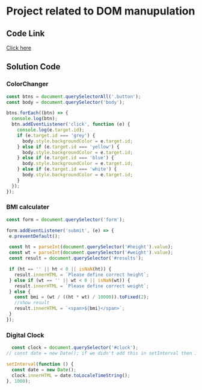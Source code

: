 # Project related to DOM manupulation

## Code Link 
[Click here](https://stackblitz.com/edit/dom-project-chaiaurcode-sv8xg9?file=1-colorChanger%2Fchaiaurcode.js,1-colorChanger%2Findex.html)

## Solution Code

### ColorChanger

```javascript
const btns = document.querySelectorAll('.button');
const body = document.querySelector('body');

btns.forEach((btn) => {
  console.log(btn);
  btn.addEventListener('click', function (e) {
    console.log(e.target.id);
    if (e.target.id === 'grey') {
      body.style.backgroundColor = e.target.id;
    } else if (e.target.id === 'yellow') {
      body.style.backgroundColor = e.target.id;
    } else if (e.target.id === 'blue') {
      body.style.backgroundColor = e.target.id;
    } else if (e.target.id === 'white') {
      body.style.backgroundColor = e.target.id;
    }
  });
});
 ```

 ### BMI calculater

 ```javascript
const form = document.querySelector('form');

form.addEventListener('submit', (e) => {
  e.preventDefault();

  const ht = parseInt(document.querySelector('#height').value);
  const wt = parseInt(document.querySelector('#weight').value);
  const result = document.querySelector('#results');

  if (ht == '' || ht < 0 || isNaN(ht)) {
    result.innerHTML = `Please define correct height`;
  } else if (wt == '' || wt < 0 || isNaN(wt)) {
    result.innerHTML = `Please define correct weight`;
  } else {
    const bmi = (wt / ((ht * wt) / 10000)).toFixed(2);
    //show result
    result.innerHTML = `<span>${bmi}</span>`;
  }
});
 ```
 ### Digital Clock

```javascript
  const clock = document.querySelector('#clock');
// const date = new Date(); if we didn't add this in setInterval then it will not get updated for every sec

setInterval(function () {
  const date = new Date();
  clock.innerHTML = date.toLocaleTimeString();
}, 1000);

```